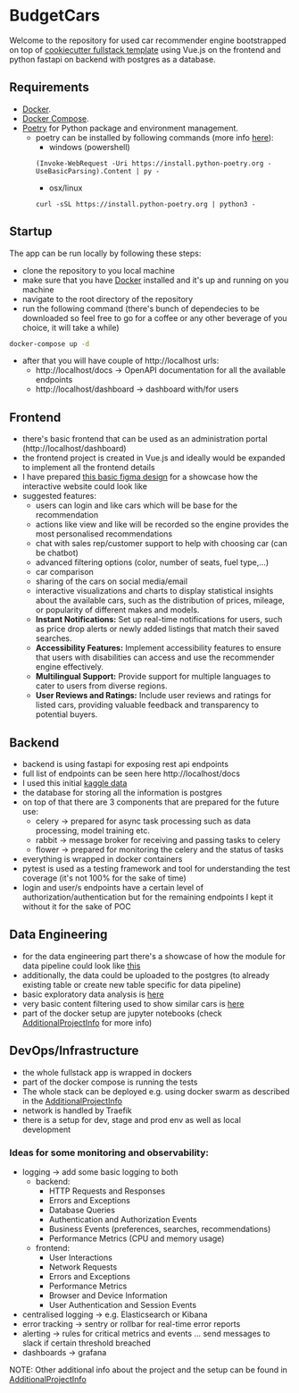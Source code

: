 # BudgetCars
Welcome to the repository for used car recommender engine bootstrapped on top of [cookiecutter fullstack template](https://github.com/tiangolo/full-stack-fastapi-postgresql) using Vue.js on the frontend and python fastapi on backend with postgres as a database.

## Requirements
* [Docker](https://www.docker.com/).
* [Docker Compose](https://docs.docker.com/compose/install/).
* [Poetry](https://python-poetry.org/) for Python package and environment management.
  - poetry can be installed by following commands (more info [here](https://github.com/python-poetry/install.python-poetry.org)):
    - windows (powershell)
    ```
    (Invoke-WebRequest -Uri https://install.python-poetry.org -UseBasicParsing).Content | py -
    ```
    - osx/linux
    ```
    curl -sSL https://install.python-poetry.org | python3 -
    ```

## Startup
The app can be run locally by following these steps:
- clone the repository to you local machine
- make sure that you have [Docker](https://www.docker.com/) installed and it's up and running on you machine
- navigate to the root directory of the repository
- run the following command (there's bunch of dependecies to be downloaded so feel free to go for a coffee or any other beverage of you choice, it will take a while)
```bash
docker-compose up -d
```
- after that you will have couple of http://localhost urls:
  - http://localhost/docs → OpenAPI documentation for all the available endpoints
  - http://localhost/dashboard → dashboard with/for users
  
## Frontend
- there's basic frontend that can be used as an administration portal (http://localhost/dashboard)
- the frontend project is created in Vue.js and ideally would be expanded to implement all the frontend details
- I have prepared [this basic figma design](https://www.figma.com/file/3sVnZe22gEffAhPuIQ6OZe/BudgetCars?type=design&node-id=0%3A1&mode=design&t=eZecsRbZSBfPBksa-1) for a showcase how the interactive website could look like
- suggested features:
  - users can login and like cars which will be base for the recommendation
  - actions like view and like will be recorded so the engine provides the most personalised recommendations
  - chat with sales rep/customer support to help with choosing car (can be chatbot)
  - advanced filtering options (color, number of seats, fuel type,…)
  - car comparison
  - sharing of the cars on social media/email
  - interactive visualizations and charts to display statistical insights about the available cars, such as the distribution of prices, mileage, or popularity of different makes and models.
  - **Instant Notifications:** Set up real-time notifications for users, such as price drop alerts or newly added listings that match their saved searches.
  - **Accessibility Features:** Implement accessibility features to ensure that users with disabilities can access and use the recommender engine effectively.
  - **Multilingual Support:** Provide support for multiple languages to cater to users from diverse regions.
  - **User Reviews and Ratings:** Include user reviews and ratings for listed cars, providing valuable feedback and transparency to potential buyers.

## Backend
- backend is using fastapi for exposing rest api endpoints
- full list of endpoints can be seen here http://localhost/docs
- I used this initial [kaggle data](https://www.kaggle.com/datasets/nehalbirla/vehicle-dataset-from-cardekho)
- the database for storing all the information is postgres
- on top of that there are 3 components that are prepared for the future use:
  - celery → prepared for async task processing such as data processing, model training etc.
  - rabbit → message broker for receiving and passing tasks to celery
  - flower → prepared for monitoring the celery and the status of tasks
- everything is wrapped in docker containers
- pytest is used as a testing framework and tool for understanding the test coverage (it's not 100% for the sake of time)
- login and user/s endpoints have a certain level of authorization/authentication but for the remaining endpoints I kept it without it for the sake of POC

## Data Engineering
- for the data engineering part there's a showcase of how the module for data pipeline could look like [this](backend/app/data_processing/car_data_pipeline.py)
- additionally, the data could be uploaded to the postgres (to already existing table or create new table specific for data pipeline)
- basic exploratory data analysis is [here](backend/app/data_processing/car_data_utils.py)
- very basic content filtering used to show similar cars is [here](backend/app/app/core/filtering_utils.py)
- part of the docker setup are jupyter notebooks (check [AdditionalProjectInfo](AdditionalProjectInfo.md) for more info)

## DevOps/Infrastructure
- the whole fullstack app is wrapped in dockers
- part of the docker compose is running the tests
- The whole stack can be deployed e.g. using docker swarm as described in the [AdditionalProjectInfo](AdditionalProjectInfo.md)
- network is handled by Traefik
- there is a setup for dev, stage and prod env as well as local development

### Ideas for some monitoring and observability:
- logging → add some basic logging to both
  - backend:
      - HTTP Requests and Responses
      - Errors and Exceptions
      - Database Queries
      - Authentication and Authorization Events
      - Business Events (preferences, searches, recommendations)
      - Performance Metrics (CPU and memory usage)
  - frontend:
      - User Interactions
      - Network Requests
      - Errors and Exceptions
      - Performance Metrics
      - Browser and Device Information
      - User Authentication and Session Events
- centralised logging → e.g. Elasticsearch or Kibana
- error tracking → sentry or rollbar for real-time error reports
- alerting → rules for critical metrics and events … send messages to slack if certain threshold breached
- dashboards → grafana




NOTE: Other additional info about the project and the setup can be found in [AdditionalProjectInfo](AdditionalProjectInfo.md)